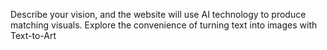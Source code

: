 Describe your vision, and the website will use AI technology to produce matching visuals. 
Explore the convenience of turning text into images with Text-to-Art


